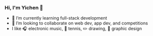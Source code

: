### Hi, I'm Yichen :wave:

- :book: I’m currently learning full-stack development
- :raising_hand: I’m looking to collaborate on web dev, app dev, and competitions
- I like :headphones: electronic music, :tennis: tennis, :pencil2: drawing, :art: graphic design

